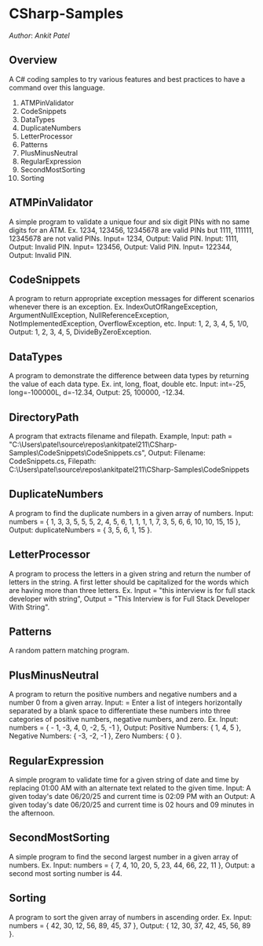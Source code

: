 
# CSharp-Samples

_Author_: _Ankit_ _Patel_

## Overview

A C# coding samples to try various features and best practices to have a command over this language.

1. ATMPinValidator
2. CodeSnippets
3. DataTypes
4. DuplicateNumbers
5. LetterProcessor
6. Patterns
7. PlusMinusNeutral
8. RegularExpression
9. SecondMostSorting
10. Sorting

## ATMPinValidator

A simple program to validate a unique four and six digit PINs with no same digits for an ATM. Ex. 1234, 123456, 12345678 are valid PINs but 1111, 111111, 12345678 are not valid PINs. Input= 1234, Output: Valid PIN. Input: 1111, Output: Invalid PIN. Input= 123456, Output: Valid PIN. Input= 122344, Output: Invalid PIN.

## CodeSnippets

A program to return appropriate exception messages for different scenarios whenever there is an exception. Ex. IndexOutOfRangeException, ArgumentNullException, NullReferenceException, NotImplementedException, OverflowException, etc. Input: 1, 2, 3, 4, 5, 1/0, Output: 1, 2, 3, 4, 5, DivideByZeroException.

## DataTypes

A program to demonstrate the difference between data types by returning the value of each data type. Ex. int, long, float, double etc. Input: int=-25, long=-100000L, d=-12.34, Output: 25, 100000, -12.34.

## DirectoryPath

A program that extracts filename and filepath. Example, Input: path = "C:\\Users\\patel\\source\\repos\\ankitpatel211\\CSharp-Samples\\CodeSnippets\\CodeSnippets.cs", Output: Filename: CodeSnippets.cs, Filepath: C:\\Users\\patel\\source\\repos\\ankitpatel211\\CSharp-Samples\\CodeSnippets

## DuplicateNumbers

A program to find the duplicate numbers in a given array of numbers.
Input: numbers = { 1, 3, 3, 5, 5, 5, 2, 4, 5, 6, 1, 1, 1, 1, 7, 3, 5, 6, 6, 10, 10, 15, 15 }, Output: duplicateNumbers = { 3, 5, 6, 1, 15 }.

## LetterProcessor

A program to process the letters in a given string and return the number of letters in the string. A first letter should be capitalized for the words which are having more than three letters. Ex. Input = "this interview is for full stack developer with string", Output = "This Interview is for Full Stack Developer With String".

## Patterns

A random pattern matching program.

## PlusMinusNeutral

A program to return the positive numbers and negative numbers and a number 0 from a given array. Input: = Enter a list of integers horizontally separated by a blank space to differentiate these numbers into three categories of positive numbers, negative numbers, and zero. Ex. Input: numbers = { - 1, -3, 4, 0, -2, 5, -1 }, Output:  Positive Numbers: { 1, 4, 5 }, Negative Numbers: { -3, -2, -1 }, Zero Numbers: { 0 }.

## RegularExpression

A simple program to validate time for a given string of date and time by replacing 01:00 AM with an alternate text related to the given time. Input: A given today's date 06/20/25 and current time is 02:09 PM with an Output: A given today's date 06/20/25 and current time is 02 hours and 09 minutes in the afternoon.

## SecondMostSorting

A simple program to find the second largest number in a given array of numbers. Ex. Input: numbers = { 7, 4, 10, 20, 5, 23, 44, 66, 22, 11 }, Output: a second most sorting number is 44.

## Sorting

A program to sort the given array of numbers in ascending order. Ex.
Input: numbers = { 42, 30, 12, 56, 89, 45, 37 }, Output: { 12, 30, 37, 42, 45, 56, 89 }.
